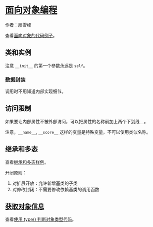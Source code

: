 # [面向对象编程](http://www.liaoxuefeng.com/wiki/001374738125095c955c1e6d8bb493182103fac9270762a000/0013868200385680e8cf932dba9433ea367de9aba2b4784000)

作者：廖雪峰

查看[面向对象的代码例子](../scripts/oop_basics.py)。

## 类和实例

注意 `__init__`  的第一个参数永远是 `self`。

### 数据封装

调用时不用知道内部实现细节。

## 访问限制

如果要让内部属性不被外部访问，可以把属性的名称前加上两个下划线`__`。

注意，`__name__`, `__score__` 这样的变量是特殊变量，不可以使用类似名称。

## 继承和多态

查看[继承和多态样例](../scripts/oop_animal.py)。

开闭原则：

1. 对扩展开放：允许新增基类的子类
2. 对修改封闭：不需要修改依赖基类的调用函数

## [获取对象信息](http://www.liaoxuefeng.com/wiki/001374738125095c955c1e6d8bb493182103fac9270762a000/0013868200480395edcd8f8987a4871b01b5e340bbb8223000)

查看[使用 type() 判断对象类型代码](../scripts/oop_type.py)。